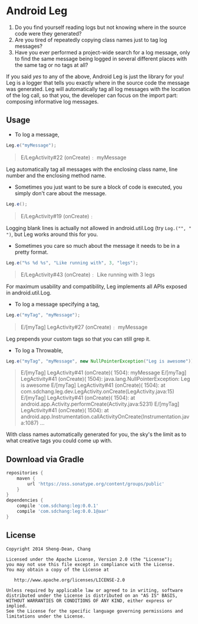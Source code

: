 # Android Leg

1. Do you find yourself reading logs but not knowing where in the source code were they generated?
2. Are you tired of repeatedly copying class names just to tag log messages?
3. Have you ever performed a project-wide search for a log message, only to find the same message being logged in several different places with the same tag or no tags at all?

If you said _yes_ to any of the above, Android Leg is just the library for you!
Leg is a logger that tells you exactly where in the source code the message was generated.
Leg will automatically tag all log messages with the location of the log call, so that you, the developer can focus on the import part: composing informative log messages.



## Usage

* To log a message,
```java
Leg.e("myMessage");
```
> E/LegActivity#22 (onCreate)﹕ myMessage

Leg automatically tag all messages with the enclosing class name, line number and the enclosing method name.

* Sometimes you just want to be sure a block of code is executed, you simply don't care about the message.
```java
Leg.e();
```
> E/LegActivity#19 (onCreate)﹕

Logging blank lines is actually not allowed in android.util.Log (try `Log.("", " ")`, but Leg works around this for you.

* Sometimes you care so much about the message it needs to be in a pretty format.
```java
Leg.e("%s %d %s", "Like running with", 3, "legs");
```
> E/LegActivity#43 (onCreate)﹕ Like running with 3 legs


For maximum usability and compatibility, Leg implements all APIs exposed in android.util.Log.

* To log a message specifying a tag,
```java
Leg.e("myTag", "myMessage");
```
> E/[myTag] LegActivity#27 (onCreate)﹕ myMessage

Leg prepends your custom tags so that you can still grep it.

* To log a Throwable,
```java
Leg.e("myTag", "myMessage", new NullPointerException("Leg is awesome"));
```
> E/[myTag] LegActivity#41 (onCreate)( 1504): myMessage
> E/[myTag] LegActivity#41 (onCreate)( 1504): java.lang.NullPointerException: Leg is awesome
> E/[myTag] LegActivity#41 (onCreate)( 1504): 	at com.sdchang.leg.dev.LegActivity.onCreate(LegActivity.java:15)
> E/[myTag] LegActivity#41 (onCreate)( 1504): 	at android.app.Activity.performCreate(Activity.java:5231)
> E/[myTag] LegActivity#41 (onCreate)( 1504): 	at android.app.Instrumentation.callActivityOnCreate(Instrumentation.java:1087)
> ...

With class names automatically generated for you, the sky's the limit as to what creative tags you could come up with.



## Download via Gradle

```gradle
repositories {
    maven {
        url 'https://oss.sonatype.org/content/groups/public'
    }
}
dependencies {
    compile 'com.sdchang:leg:0.0.1'
    compile 'com.sdchang:leg:0.0.1@aar'
}
```



## License

```
Copyright 2014 Sheng-Dean, Chang

Licensed under the Apache License, Version 2.0 (the "License");
you may not use this file except in compliance with the License.
You may obtain a copy of the License at

   http://www.apache.org/licenses/LICENSE-2.0

Unless required by applicable law or agreed to in writing, software
distributed under the License is distributed on an "AS IS" BASIS,
WITHOUT WARRANTIES OR CONDITIONS OF ANY KIND, either express or implied.
See the License for the specific language governing permissions and
limitations under the License.
```